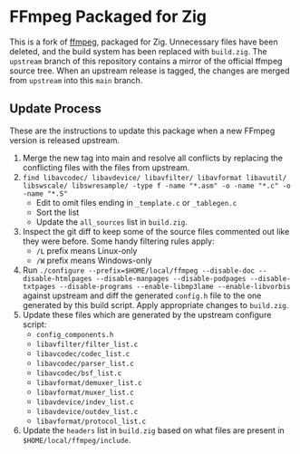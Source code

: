 # FFmpeg Packaged for Zig

This is a fork of [ffmpeg](https://ffmpeg.org/), packaged for Zig. Unnecessary
files have been deleted, and the build system has been replaced with
`build.zig`. The `upstream` branch of this repository contains a mirror of the
official ffmpeg source tree. When an upstream release is tagged, the changes are
merged from `upstream` into this `main` branch.

## Update Process

These are the instructions to update this package when a new FFmpeg version is
released upstream.

1. Merge the new tag into main and resolve all conflicts by replacing the
   conflicting files with the files from upstream.
2. `find libavcodec/ libavdevice/ libavfilter/ libavformat libavutil/ libswscale/ libswresample/ -type f -name "*.asm" -o -name "*.c" -o -name "*.S"`
   * Edit to omit files ending in `_template.c` or `_tablegen.c`
   * Sort the list
   * Update the `all_sources` list in `build.zig`.
3. Inspect the git diff to keep some of the source files commented out like
   they were before. Some handy filtering rules apply:
   * `/L` prefix means Linux-only
   * `/W` prefix means Windows-only
4. Run `./configure --prefix=$HOME/local/ffmpeg --disable-doc --disable-htmlpages --disable-manpages --disable-podpages --disable-txtpages --disable-programs --enable-libmp3lame --enable-libvorbis`
   against upstream and diff the generated `config.h` file to the one generated
   by this build script. Apply appropriate changes to `build.zig`.
5. Update these files which are generated by the upstream configure script:
   * `config_components.h`
   * `libavfilter/filter_list.c`
   * `libavcodec/codec_list.c`
   * `libavcodec/parser_list.c`
   * `libavcodec/bsf_list.c`
   * `libavformat/demuxer_list.c`
   * `libavformat/muxer_list.c`
   * `libavdevice/indev_list.c`
   * `libavdevice/outdev_list.c`
   * `libavformat/protocol_list.c`
6. Update the `headers` list in `build.zig` based on what files are present in
   `$HOME/local/ffmpeg/include`.
